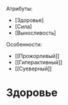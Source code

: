 Атрибуты:
- [Здоровье]
- [Сила]
- [Выносливость]

Особенности:
- [[Прожорливый]]
- [[Гиперактивный]]
- [[Суеверный]]

# Здоровье

[^1]: Здоровье
